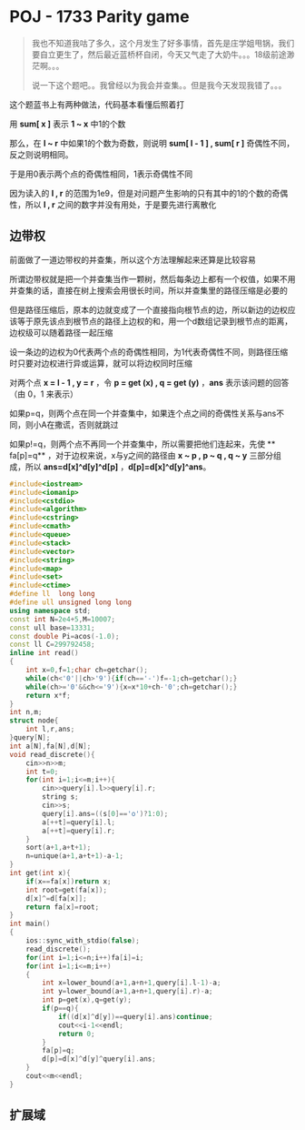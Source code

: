 # POJ - 1733 Parity game

>我也不知道我咕了多久，这个月发生了好多事情，首先是庄学姐甩锅，我们要自立更生了，然后最近蓝桥杯自闭，今天又气走了大奶牛。。。18级前途渺茫啊。。。
>
>说一下这个题吧。。我曾经以为我会并查集。。但是我今天发现我错了。。。

这个题蓝书上有两种做法，代码基本看懂后照着打

用 **sum[ x ]** 表示 **1 ~ x** 中1的个数

那么，在 **l ~ r** 中如果1的个数为奇数，则说明 **sum[ l - 1 ] ,  sum[ r ]** 奇偶性不同，反之则说明相同。

于是用0表示两个点的奇偶性相同，1表示奇偶性不同

因为读入的 **l , r** 的范围为1e9，但是对问题产生影响的只有其中的1的个数的奇偶性，所以 **l , r** 之间的数字并没有用处，于是要先进行离散化

## 边带权

前面做了一道边带权的并查集，所以这个方法理解起来还算是比较容易

所谓边带权就是把一个并查集当作一颗树，然后每条边上都有一个权值，如果不用并查集的话，直接在树上搜索会用很长时间，所以并查集里的路径压缩是必要的

但是路径压缩后，原本的边就变成了一个直接指向根节点的边，所以新边的边权应该等于原先该点到根节点的路径上边权的和，用一个d数组记录到根节点的距离，边权级可以随着路径一起压缩

设一条边的边权为0代表两个点的奇偶性相同，为1代表奇偶性不同，则路径压缩时只要对边权进行异或运算，就可以将边权同时压缩

对两个点 **x = l - 1 , y = r** ，令 **p = get (x) , q = get (y)** ，**ans** 表示该问题的回答（由 0，1 来表示）

如果p=q，则两个点在同一个并查集中，如果连个点之间的奇偶性关系与ans不同，则小A在撒谎，否则就跳过

如果p!=q，则两个点不再同一个并查集中，所以需要把他们连起来，先使 ** fa[p]=q** ，对于边权来说，x与y之间的路径由 **x ~ p , p ~ q , q ~ y** 三部分组成，所以 **ans=d[x]\^d[y]\^d[p]** ，**d[p]=d[x]\^d[y]\^ans**。

```c++
#include<iostream>
#include<iomanip>
#include<cstdio>
#include<algorithm>
#include<cstring>
#include<cmath>
#include<queue>
#include<stack>
#include<vector>
#include<string>
#include<map>
#include<set>
#include<ctime>
#define ll  long long
#define ull unsigned long long
using namespace std;
const int N=2e4+5,M=10007;
const ull base=13331;
const double Pi=acos(-1.0);
const ll C=299792458;
inline int read()
{
    int x=0,f=1;char ch=getchar();
    while(ch<'0'||ch>'9'){if(ch=='-')f=-1;ch=getchar();}
    while(ch>='0'&&ch<='9'){x=x*10+ch-'0';ch=getchar();}
    return x*f;
}
int n,m;
struct node{
    int l,r,ans;
}query[N];
int a[N],fa[N],d[N];
void read_discrete(){
    cin>>n>>m;
    int t=0;
    for(int i=1;i<=m;i++){
        cin>>query[i].l>>query[i].r;
        string s;
        cin>>s;
        query[i].ans=((s[0]=='o')?1:0);
        a[++t]=query[i].l;
        a[++t]=query[i].r;
    }
    sort(a+1,a+t+1);
    n=unique(a+1,a+t+1)-a-1;
}
int get(int x){
    if(x==fa[x])return x;
    int root=get(fa[x]);
    d[x]^=d[fa[x]];
    return fa[x]=root;
}
int main()
{
    ios::sync_with_stdio(false);
    read_discrete();
    for(int i=1;i<=n;i++)fa[i]=i;
    for(int i=1;i<=m;i++)
    {
        int x=lower_bound(a+1,a+n+1,query[i].l-1)-a;
        int y=lower_bound(a+1,a+n+1,query[i].r)-a;
        int p=get(x),q=get(y);
        if(p==q){
            if((d[x]^d[y])==query[i].ans)continue;
            cout<<i-1<<endl;
            return 0;
        }
        fa[p]=q;
        d[p]=d[x]^d[y]^query[i].ans;
    }
    cout<<m<<endl;
}
```

## 扩展域